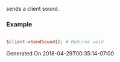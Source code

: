 sends a client sound.
### Example

```perl

$client->SendSound(); # Returns void
```


Generated On 2018-04-29T00:35:14-07:00
